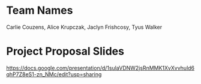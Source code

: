 # Team Names
Carlie Couzens, Alice Krupczak, Jaclyn Frishcosy, Tyus Walker  

# Project Proposal Slides
https://docs.google.com/presentation/d/1sulaVDNW2jsRnMMK1XvXvvhuld6qhP7Z8eS1-zn_NMc/edit?usp=sharing